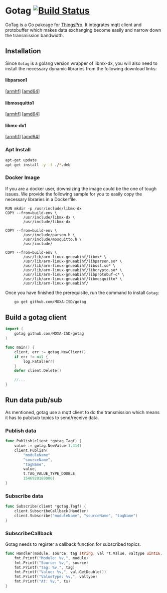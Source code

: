 # Gotag [![Build Status](http://icsdrone.moxa.online/api/badges/MOXA-ISD/gotag/status.svg?ref=refs/heads/develop)](http://icsdrone.moxa.online/MOXA-ISD/gotag)

GoTag is a Go pakcage for [ThingsPro](https://www.moxa.com/en/products/industrial-computing/system-software/thingspro-2). It integrates mqtt client and protobuffer which makes data exchanging become easily and narrow down the transmission bandwidth.

Installation
------------

Since `Gotag` is a golang version wrapper of libmx-dx, you will also need to install the necessary dynamic libraries from the following download links:

#### libparson1
[[armhf](https://moxaics.s3-ap-northeast-1.amazonaws.com/debian/all/libparson1_1.1.0-1_armhf.deb)] [[amd64](https://moxaics.s3-ap-northeast-1.amazonaws.com/debian/all/libparson1_1.1.0-1_amd64.deb)]

#### libmosquitto1
[[armhf](https://moxaics.s3-ap-northeast-1.amazonaws.com/v3/edge/builds/mosquitto/feat/support-unixsocket/16/libmosquitto1_1.6.8-1%2Bun1_armhf.deb)] [[amd64](https://moxaics.s3-ap-northeast-1.amazonaws.com/v3/edge/builds/mosquitto/feat/support-unixsocket/16/libmosquitto1_1.6.8-1%2Bun1_amd64.deb)]

#### libmx-dx1
[[armhf](https://moxaics.s3-ap-northeast-1.amazonaws.com/v3/edge/builds/edge-dx-engine/chore/deb/78/build-armhf/libmx-dx1_0.12.3-1_armhf.deb)] [[amd64](https://moxaics.s3-ap-northeast-1.amazonaws.com/v3/edge/builds/edge-dx-engine/chore/deb/78/build-amd64/libmx-dx-dev_0.12.3-1_amd64.deb)]


### Apt Install
```bash
apt-get update
apt-get install -y -f ./*.deb
```

### Docker Image
If you are a docker user, downsizing the image could be the one of tough issues.
We provide the following sample for you to easily copy the necessary libraries in a Dockerfile.
```
RUN mkdir -p /usr/include/libmx-dx
COPY --from=build-env \
		/usr/include/libmx-dx \
		/usr/include/libmx-dx

COPY --from=build-env \
		/usr/include/parson.h \
		/usr/include/mosquitto.h \
		/usr/include/

COPY --from=build-env \
        /usr/lib/arm-linux-gnueabihf/libmx* \
        /usr/lib/arm-linux-gnueabihf/libparson.so* \
        /usr/lib/arm-linux-gnueabihf/libssl.so* \
        /usr/lib/arm-linux-gnueabihf/libcrypto.so* \
        /usr/lib/arm-linux-gnueabihf/libprotobuf-c* \
        /usr/lib/arm-linux-gnueabihf/libmosquitto* \
        /usr/lib/arm-linux-gnueabihf/
```


Once you have finished the prerequisite, run the command to install `Gotag`:

```bash
    go get github.com/MOXA-ISD/gotag
```

Build a gotag client
--------------

```go
import (
    gotag github.com/MOXA-ISD/gotag
)

func main() {   
    client, err := gotag.NewClient()
    if err != nil {
        log.Fatal(err)
    }
    defer client.Delete()

    //...
}

```

Run data pub/sub
---------------

As mentioned, gotag use a mqtt client to do the transmission which means it has to pub/sub topics to send/receive data.

### Publish data
```go
func Publish(client *gotag.Tagf) {
    value := gotag.NewValue(1.414)
    client.Publish(
        "moduleName"
        "sourceName",
        "tagName",
        value,
        t.TAG_VALUE_TYPE_DOUBLE,
        1546920188000)
}

```

### Subscribe data
```go
func Subscribe(client *gotag.Tagf) {
    client.SubscribeCallback(Handler)
    client.Subscribe("moduleName", "sourceName", "tagName")
}
```

### SubscribeCallback
Gotag needs to register a callback function for subscribed topics.
```go
func Handler(module, source, tag string, val *t.Value, valtype uint16, ts uint64) {
    fmt.Printf("Module: %v,", module)
    fmt.Printf("Source: %v,", source)
    fmt.Printf("Tag: %v,", tag)
    fmt.Printf("Value: %v,", val.GetDouble())
    fmt.Printf("ValueType: %v,", valtype)
    fmt.Printf("At: %v,", ts)
}
```
